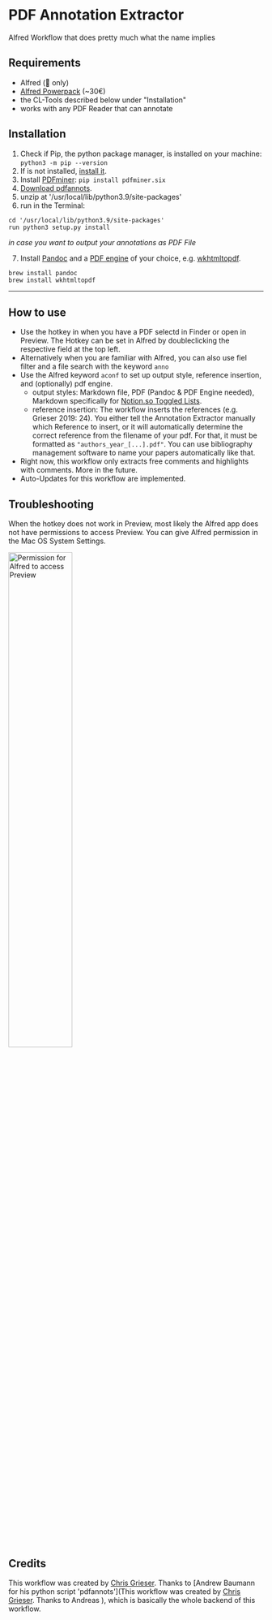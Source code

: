 # PDF Annotation Extractor
Alfred Workflow that does pretty much what the name implies

## Requirements
- Alfred (🍏️ only)
- [Alfred Powerpack](https://www.alfredapp.com/shop/) (~30€)
- the CL-Tools described below under "Installation"
- works with any PDF Reader that can annotate

## Installation
1) Check if Pip, the python package manager, is installed on your machine: `python3 -m pip --version`
2) If is not installed, [install it](https://pip.pypa.io/en/stable/installing/#installing-with-get-pip-py).
3) Install [PDFminer](https://github.com/pdfminer/pdfminer.six): `pip install pdfminer.six`
4) [Download pdfannots](https://github.com/0xabu/pdfannots/archive/refs/heads/master.zip).
5) unzip at '/usr/local/lib/python3.9/site-packages'
6) run in the Terminal:
```
cd '/usr/local/lib/python3.9/site-packages'
run python3 setup.py install 
```
*in case you want to output your annotations as PDF File*

7) Install [Pandoc](https://pandoc.org/installing.html) and a [PDF engine](https://pandoc.org/MANUAL.html#option--pdf-engine) of your choice, e.g. [wkhtmltopdf](https://wkhtmltopdf.org/).
```
brew install pandoc
brew install wkhtmltopdf
```
----

## How to use
- Use the hotkey in when you have a PDF selectd in Finder or open in Preview. The Hotkey can be set in Alfred by doubleclicking the respective field at the top left.
- Alternatively when you are familiar with Alfred, you can also use fiel filter and a file search with the keyword `anno`
- Use the Alfred keyword `aconf` to set up output style, reference insertion, and (optionally) pdf engine.
  - output styles: Markdown file, PDF (Pandoc & PDF Engine needed), Markdown specifically for [Notion.so Toggled Lists](https://www.notion.so/Toggles-c720af26b4bd4789b736c140b2dc73fe).
  - reference insertion: The workflow inserts the references (e.g. Grieser 2019: 24). You either tell the Annotation Extractor manually which Reference to insert, or it will automatically determine the correct reference from the filename of your pdf. For that, it must be formatted as `"authors_year_[...].pdf"`. You can use bibliography management software to name your papers automatically like that.
- Right now, this workflow only extracts free comments and highlights with comments. More in the future.
- Auto-Updates for this workflow are implemented.

## Troubleshooting 
When the hotkey does not work in Preview, most likely the Alfred app does not have permissions to access Preview. You can give Alfred permission in the Mac OS System Settings.

<img src="https://i.imgur.com/ylGDs2f.png" alt="Permission for Alfred to access Preview" width=50% height=50%> 

## Credits
This workflow was created by [Chris Grieser](https://chris-grieser.de/). Thanks to [Andrew Baumann for his python script 'pdfannots'](This workflow was created by [Chris Grieser](https://chris-grieser.de/). Thanks to Andreas
), which is basically the whole backend of this workflow.
